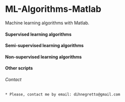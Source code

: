 # ML-Algorithms-Matlab
Machine learning algorithms with Matlab.

#### Supervised learning algorithms



#### Semi-supervised learning algorithms



#### Non-supervised learning algorithms



#### Other scripts 
  


###### Contact
    * Please, contact me by email: dihnegretto@gmail.com
